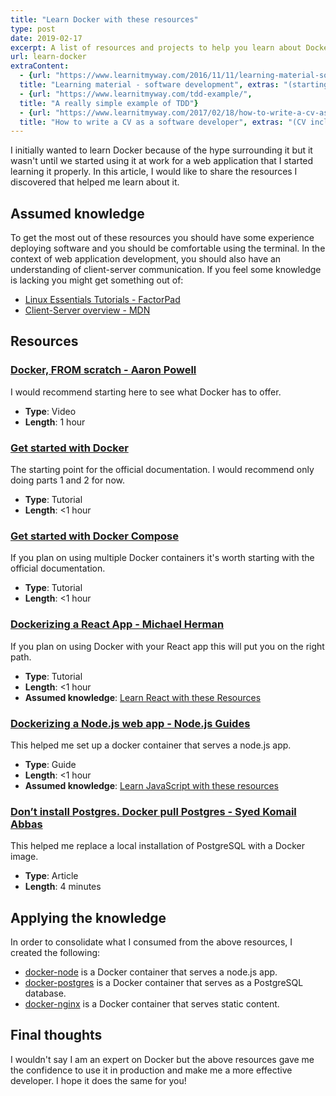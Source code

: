 ```yaml
---
title: "Learn Docker with these resources"
type: post
date: 2019-02-17
excerpt: A list of resources and projects to help you learn about Docker with a focus on web development.
url: learn-docker
extraContent:
  - {url: "https://www.learnitmyway.com/2016/11/11/learning-material-software-development/", 
  title: "Learning material - software development", extras: "(starting with Intro to CS)"}
  - {url: "https://www.learnitmyway.com/tdd-example/",
  title: "A really simple example of TDD"}
  - {url: "https://www.learnitmyway.com/2017/02/18/how-to-write-a-cv-as-a-software-developer/", 
  title: "How to write a CV as a software developer", extras: "(CV included)"}
---
```

I initially wanted to learn Docker because of the hype surrounding it but it wasn't until we started using it at work for a web application that I started learning it properly. In this article, I would like to share the resources I discovered that helped me learn about it.

## Assumed knowledge
To get the most out of these resources you should have some experience deploying software and you should be comfortable using the terminal. In the context of web application development, you should also have an understanding of client-server communication. 
If you feel some knowledge is lacking you might get something out of:

* [Linux Essentials Tutorials - FactorPad](https://factorpad.com/tech/linux-essentials/)
* [Client-Server overview - MDN](https://developer.mozilla.org/en-US/docs/Learn/Server-side/First_steps/Client-Server_overview)

## Resources
###  [Docker, FROM scratch - Aaron Powell](https://www.youtube.com/watch?v=i7yoXqlg48M)   
I would recommend starting here to see what Docker has to offer.

* **Type**: Video
* **Length**: 1 hour
    
### [Get started with Docker](https://docs.docker.com/get-started/)
The starting point for the official documentation. I would recommend only doing parts 1 and 2 for now.

* **Type**: Tutorial
* **Length**: <1 hour

### [Get started with Docker Compose](https://docs.docker.com/compose/gettingstarted/)
If you plan on using multiple Docker containers it's worth starting with the official documentation.

* **Type**: Tutorial
* **Length**: <1 hour

### [Dockerizing a React App - Michael Herman](https://mherman.org/blog/dockerizing-a-react-app/)
If you plan on using Docker with your React app this will put you on the right path.

* **Type**: Tutorial
* **Length**: <1 hour
* **Assumed knowledge**: [Learn React with these Resources](https://learnitmyway.com/learn-react-with-these-resources/)

### [Dockerizing a Node.js web app - Node.js Guides](https://nodejs.org/en/docs/guides/nodejs-docker-webapp/)
This helped me set up a docker container that serves a node.js app.

* **Type**: Guide
* **Length**: <1 hour
* **Assumed knowledge**: [Learn JavaScript with these resources](https://learnitmyway.com/learn-javascript-with-these-resources/)

### [Don’t install Postgres. Docker pull Postgres - Syed Komail Abbas](https://hackernoon.com/dont-install-postgres-docker-pull-postgres-bee20e200198)
This helped me replace a local installation of PostgreSQL with a Docker image.

* **Type**: Article
* **Length**: 4 minutes

## Applying the knowledge
In order to consolidate what I consumed from the above resources, I created the following:

* [docker-node](https://github.com/DeveloperDavo/docker-node) is a Docker container that serves a node.js app.
* [docker-postgres](https://github.com/DeveloperDavo/docker-postgres) is a Docker container that serves as a PostgreSQL database. 
* [docker-nginx](https://github.com/DeveloperDavo/docker-nginx) is a Docker container that serves static content.

## Final thoughts
I wouldn't say I am an expert on Docker but the above resources gave me the confidence to use it in production and make me a more effective developer. I hope it does the same for you!
